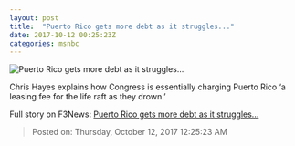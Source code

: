 ```yaml
---
layout: post
title:  "Puerto Rico gets more debt as it struggles..."
date: 2017-10-12 00:25:23Z
categories: msnbc
---
```


![Puerto Rico gets more debt as it struggles...](http://media1.s-nbcnews.com/j/MSNBC/Components/Video/201710/2017-10-12T00-27-18-766Z--1280x720.video_1067x600.jpg)

Chris Hayes explains how Congress is essentially charging Puerto Rico ‘a leasing fee for the life raft as they drown.’


Full story on F3News: [Puerto Rico gets more debt as it struggles...](http://www.f3nws.com/n/hh24RH)

> Posted on: Thursday, October 12, 2017 12:25:23 AM
